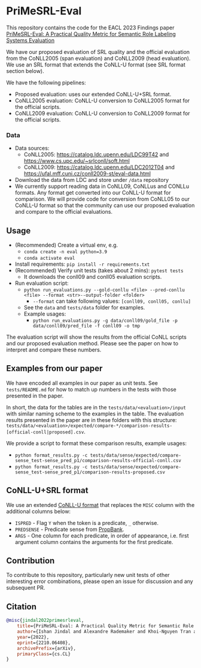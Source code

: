 # PriMeSRL-Eval
This repository contains the code for the EACL 2023 Findings paper [PriMeSRL-Eval: A Practical Quality Metric for Semantic Role Labeling Systems Evaluation](https://arxiv.org/abs/2210.06408)

We have our proposed evaluation of SRL quality and the official evaluation
from the CoNLL2005 (span evaluation) and CoNLL2009 (head evaluation). We use an
SRL format that extends the CoNLL-U format (see SRL format section below).

We have the following pipelines:
- Proposed evaluation: uses our extended CoNLL-U+SRL format.
- CoNLL2005 evaluation: CoNLL-U conversion to CoNLL2005 format for the official scripts.
- CoNLL2009 evaluation: CoNLL-U conversion to CoNLL2009 format for the official scripts.

### Data
- Data sources:
    - CoNLL2005: https://catalog.ldc.upenn.edu/LDC99T42 and https://www.cs.upc.edu/~srlconll/soft.html
    - CoNLL2009: https://catalog.ldc.upenn.edu/LDC2012T04 and https://ufal.mff.cuni.cz/conll2009-st/eval-data.html
- Download the data from LDC and store under `/data` repository
- We currently support reading data in CoNLL09, CoNLLus and CONLLu formats. Any format get converted into our
CoNLL-U format for comparison. We will provide code for conversion from CoNLL05 to our
CoNLL-U format so that the community can use our proposed evaluation and compare
to the official evaluations.


## Usage

- (Recommended) Create a virtual env, e.g.
    - `conda create -n eval python=3.9`
    - `conda activate eval`
- Install requirements: `pip install -r requirements.txt`
- (Recommended) Verify unit tests (takes about 2 mins): `pytest tests`
    - It downloads the conll09 and conll05 evaluation scripts.
- Run evaluation script:
    - `python run_evaluations.py --gold-conllu <file> --pred-conllu <file> --format <str>--output-folder <folder>`
      - `--format` can take following values: `[conll09, conll05, conllu]`
    - See the `data` and `tests/data` folder for examples.
    - Example usages:
      - `python run_evaluations.py -g data/conll09/gold_file -p data/conll09/pred_file -f conll09 -o tmp`

The evaluation script will show the results from the official CoNLL scripts and
our proposed evaluation method. Please see the paper on how to interpret and
compare these numbers.


## Examples from our paper

We have encoded all examples in our paper as unit tests. See `tests/README.md`
for how to match up numbers in the tests with those presented in the paper.

In short, the data for the tables are in the `tests/data/<evaluation>/input`
with similar naming scheme to the examples in the table. The evaluation results
presented in the paper are in these folders with this structure:
`tests/data/<evaluation>/expected/compare-*/comparison-results-[official-conll|proposed].csv`.

We provide a script to format these comparison results, example usages:
- `python format_results.py -c tests/data/sense/expected/compare-sense_test-sense_pred_p1/comparison-results-official-conll.csv`
- `python format_results.py -c tests/data/sense/expected/compare-sense_test-sense_pred_p1/comparison-results-proposed.csv`


## CoNLL-U+SRL format

We use an extended [CoNLL-U format](https://universaldependencies.org/format.html)
that replaces the `MISC` column with the additional columns below:
- `ISPRED` - Flag `Y` when the token is a predicate, `_` otherwise.
- `PREDSENSE` - Predicate sense from [PropBank](https://propbank.github.io/).
- `ARGS` - One column for each predicate, in order of appearance, i.e. first
           argument column contains the arguments for the first predicate.


## Contribution

To contribute to this repository, particularly new unit tests of other
interesting error combinations, please open an  issue for discussion and any
subsequent PR.


## Citation

```bibtex
@misc{jindal2022primesrleval,
    title={PriMeSRL-Eval: A Practical Quality Metric for Semantic Role Labeling Systems Evaluation},
    author={Ishan Jindal and Alexandre Rademaker and Khoi-Nguyen Tran and Huaiyu Zhu and Hiroshi Kanayama and Marina Danilevsky and Yunyao Li},
    year={2022},
    eprint={2210.06408},
    archivePrefix={arXiv},
    primaryClass={cs.CL}
}
```

